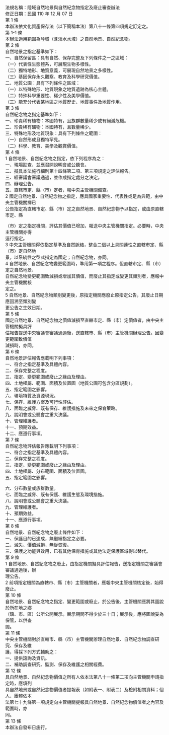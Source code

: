 法規名稱：陸域自然地景與自然紀念物指定及廢止審查辦法  
修正日期：民國 110 年 12 月 07 日  
第 1 條  
本辦法依文化資產保存法（以下簡稱本法）第八十一條第四項規定訂定之。  
第 1-1 條  
本辦法適用範圍為陸域（含淡水水域）之自然地景、自然紀念物。  
第 2 條  
自然地景之指定基準如下：  
一、自然保留區：具有自然、保存完整及下列條件之一之區域：  
（一）代表性生態體系，可展現生物多樣性。  
（二）獨特地形、地質意義，可展現自然地景之多樣性。  
（三）基因保存永久觀察、教育及科學研究價值。  
二、地質公園：具有下列條件之區域：  
（一）以特殊地形、地質現象之地質遺跡為核心主體。  
（二）特殊科學重要性、稀少性及美學價值。  
（三）能充分代表某地區之地質歷史、地質事件及地質作用。  
第 3 條  
自然紀念物之指定基準如下：  
一、珍貴稀有植物：本國特有，且族群數量稀少或有絕滅危機。  
二、珍貴稀有礦物：本國特有，且數量稀少。  
三、特殊地形及地質現象：具有下列條件之範圍：  
（一）自然形成且獨特罕見。  
（二）科學、教育、美學及觀賞價值。  
第 4 條  
1 自然地景、自然紀念物之指定，依下列程序為之：  
一、現場勘查，並應召開說明會或公聽會。  
二、擬具本法施行細則第十四條第二項、第三項規定之評估報告。  
三、經審議會審議通過，並作成指定處分之決定。  
四、辦理公告。  
五、直轄市定、縣（市）定者，報中央主管機關備查。  
2 國定自然地景、自然紀念物之指定，應具國家重要性、代表性或足為典範，由中央主管機關擇已  
公告指定為直轄市定、縣（市）定之自然地景、自然紀念物予以指定，或由原直轄市定、縣  


（市）定之指定機關，評估其價值已增加，報送中央主管機關指定。必要時，中央主管機關亦得  
逕行指定。  
3 中央主管機關得依指定基準及自然脈絡，整合二個以上具關連性之直轄市定、縣（市）定自然地  
景，以系統性之型式指定為國定；自然紀念物，亦同。  
4 自然地景、自然紀念物變更範圍時，準用第一項之程序。但直轄市定、縣（市）定之自然地景、  
自然紀念物變更範圍致減損或增加其價值，而廢止其指定或變更其類別者，應報中央主管機關核  
定之。  
5 自然地景、自然紀念物類別變更後，原指定機關應廢止原指定公告，其廢止日期應回溯至類別變  
更公告之生效日期。  
第 5 條  
國定自然地景、自然紀念物之價值減損至直轄市定、縣（市）定價值者，由中央主管機關擬具評  
估報告提送中央審議會審議通過後，送直轄市、縣（市）主管機關辦理公告。因變更範圍致價值  
減損時，亦同。  
第 6 條  
自然地景評估報告應載明下列事項：  
一、符合之指定基準及具體內容。  
二、保存完整之程度。  
三、指定、變更範圍或廢止之緣由及理由。  
四、土地權屬、範圍、面積及位置圖（地質公園可包含分區規劃）。  
五、指定範圍之影響。  
六、環境特質及資源現況。  
七、保存、維護方案及可行性評估。  
八、面臨之威脅、既有保存、維護措施及未來之保育策略。  
九、說明會或公聽會之重大決議。  
十、管理維護者。  
十一、預期效益。  
十二、應遵行事項。  
第 7 條  
自然紀念物評估報告應載明下列事項：  
一、符合之指定基準及具體內容。  
二、保存完整之程度。  
三、指定、變更範圍或廢止之緣由及理由。  
四、土地權屬、分布範圍、面積及位置圖。  
五、指定範圍之影響。  


六、分布數量或族群數量。  
七、面臨之威脅、既有保護、維護生態及環境措施。  
八、說明會或公聽會之重大決議。  
九、管理維護者。  
十、預期效益。  
十一、應遵行事項。  
第 8 條  
自然地景、自然紀念物之廢止條件如下：  
一、保護目的已達成，無繼續指定之必要。  
二、滅失、價值減損，無從恢復。  
三、保護之功能與效用，已有其他保育措施或其他法定保護區域得以替代。  
第 9 條  
1 自然地景、自然紀念物之廢止，由指定機關擬具評估報告，送指定機關之審議會審議通過後，辦  
理公告。  
2 前項指定機關為直轄市、縣（市）主管機關者，應報中央主管機關核定後，始得廢止。  
第 10 條  
自然地景、自然紀念物之指定、變更範圍或廢止，於公告後，主管機關應將其圖說於所在地之鄉  
（鎮、市、區）公所公開展示。展示期間不得少於三十日；展示後，應將圖說妥為保管，以供查  
閱。  
第 11 條  
中央主管機關對於直轄市、縣（市）主管機關辦理自然地景、自然紀念物調查研究、保存及維  
護，得採下列方式輔助之：  
一、提供諮詢及資訊。  
二、補助調查研究、監測、保存及維護之相關經費。  
第 12 條  
具自然地景、自然紀念物價值之所有人依本法第八十一條第二項向主管機關申請指定時，應填列  
具自然地景或自然紀念物價值者提報表（如附表一、附表二）及檢附相關資料；個人、團體依本  
法第七十九條第一項規定向主管機關提報具自然地景、自然紀念物價值者之內容及範圍時，亦  
同。  
第 13 條  
本辦法自發布日施行。  


